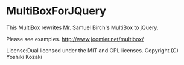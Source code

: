 MultiBoxForJQuery
=================

This MultiBox rewrites Mr. Samuel Birch's MultiBox to jQuery. 

Please see examples.
http://www.joomler.net/multibox/


License:Dual licensed under the MIT and GPL licenses.
Copyright (C) Yoshiki Kozaki

